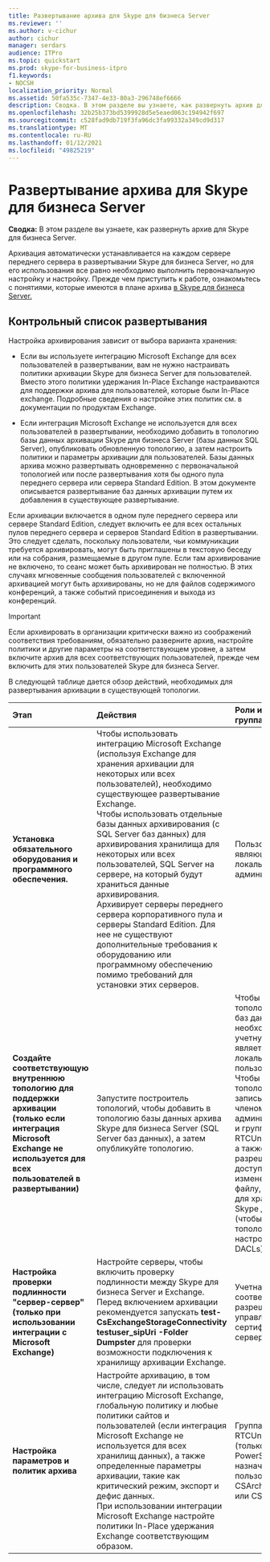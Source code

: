 ```yaml
---
title: Развертывание архива для Skype для бизнеса Server
ms.reviewer: ''
ms.author: v-cichur
author: cichur
manager: serdars
audience: ITPro
ms.topic: quickstart
ms.prod: skype-for-business-itpro
f1.keywords:
- NOCSH
localization_priority: Normal
ms.assetid: 50fa535c-7347-4e33-80a3-296748ef6666
description: Сводка. В этом разделе вы узнаете, как развернуть архив для Skype для бизнеса Server.
ms.openlocfilehash: 32b25b373bd5399928d5e5eaed063c194942f697
ms.sourcegitcommit: c528fad9db719f3fa96dc3fa99332a349cd9d317
ms.translationtype: MT
ms.contentlocale: ru-RU
ms.lasthandoff: 01/12/2021
ms.locfileid: "49825219"
---
```

# <a name="deploy-archiving-for-skype-for-business-server"></a>Развертывание архива для Skype для бизнеса Server
 
**Сводка:** В этом разделе вы узнаете, как развернуть архив для Skype для бизнеса Server.
  
Архивация автоматически устанавливается на каждом сервере переднего сервера в развертывании Skype для бизнеса Server, но для его использования все равно необходимо выполнить первоначальную настройку и настройку. Прежде чем приступить к работе, ознакомьтесь с понятиями, которые имеются в плане архива [в Skype для бизнеса Server.](../../plan-your-deployment/archiving/archiving.md)
  
## <a name="deployment-checklist"></a>Контрольный список развертывания

Настройка архивирования зависит от выбора варианта хранения: 
  
- Если вы используете интеграцию Microsoft Exchange для всех пользователей в развертывании, вам не нужно настраивать политики архивации Skype для бизнеса Server для пользователей. Вместо этого политики удержания In-Place Exchange настраиваются для поддержки архива для пользователей, которые были In-Place exchange. Подробные сведения о настройке этих политик см. в документации по продуктам Exchange.
    
- Если интеграция Microsoft Exchange не используется для всех пользователей в развертывании, необходимо добавить в топологию базы данных архивации Skype для бизнеса Server (базы данных SQL Server), опубликовать обновленную топологию, а затем настроить политики и параметры архивации для пользователей. Базы данных архива можно развертывать одновременно с первоначальной топологией или после развертывания хотя бы одного пула переднего сервера или сервера Standard Edition. В этом документе описывается развертывание баз данных архивации путем их добавления в существующее развертывание.
    
Если архивации включается в одном пуле переднего сервера или сервере Standard Edition, следует включить ее для всех остальных пулов переднего сервера и серверов Standard Edition в развертывании. Это следует сделать, поскольку пользователи, чьи коммуникации требуется архивировать, могут быть приглашены в текстовую беседу или на собрания, размещаемые в другом пуле. Если там архивирование не включено, то сеанс может быть архивирован не полностью. В этих случаях мгновенные сообщения пользователей с включенной архивацией могут быть архивированы, но не для файлов содержимого конференций, а также событий присоединения и выхода из конференций.
  
> [!IMPORTANT]
> Если архивировать в организации критически важно из соображений соответствия требованиям, обязательно разверните архив, настройте политики и другие параметры на соответствующем уровне, а затем включите архив для всех соответствующих пользователей, прежде чем включить для этих пользователей Skype для бизнеса Server. 
  
В следующей таблице дается обзор действий, необходимых для развертывания архивации в существующей топологии.
  
|**Этап**|**Действия**|**Роли и членство в группах**|**Документация**|
|:-----|:-----|:-----|:-----|
|**Установка обязательного оборудования и программного обеспечения.** <br/> |Чтобы использовать интеграцию Microsoft Exchange (используя Exchange для хранения архивации для некоторых или всех пользователей), необходимо существующее развертывание Exchange.  <br/> Чтобы использовать отдельные базы данных архивирования (с SQL Server баз данных) для архивирования хранилища для некоторых или всех пользователей, SQL Server на сервере, на который будут храниться данные архивирования.  <br/> Архивирует серверы переднего сервера корпоративного пула и серверы Standard Edition. Для нее не существуют дополнительные требования к оборудованию или программному обеспечению помимо требований для установки этих серверов.  <br/> |Пользователь домена, являющийся членом локальной группы администраторов.  <br/> |[Требования к серверу для Skype для бизнеса Server 2015](../../plan-your-deployment/requirements-for-your-environment/server-requirements.md) <br/> [Требования к среде для Skype для бизнеса Server 2015](../../plan-your-deployment/requirements-for-your-environment/environmental-requirements.md) <br/>  [Планирование интеграции Skype для бизнеса и Exchange](../../plan-your-deployment/integrate-with-exchange/integrate-with-exchange.md) <br/>[Системные требования для Skype для бизнеса Server 2019](../../../SfBServer2019/plan/system-requirements.md) |
|**Создайте соответствующую внутреннюю топологию для поддержки архивации (только если интеграция Microsoft Exchange не используется для всех пользователей в развертывании)** <br/> |Запустите построитель топологий, чтобы добавить в топологию базы данных архива Skype для бизнеса Server (SQL Server баз данных), а затем опубликуйте топологию.  <br/> |Чтобы определить топологию для включения баз данных архива, необходимо использовать учетную запись, которая является членом локальной группы пользователей.  <br/> Чтобы опубликовать топологию, учетная запись, которая является членом группы администраторов домена и группы RTCUniversalServerAdmins, а также имеет разрешения на полный доступ (чтение, запись и изменение) к файловому файлу, используемому для хранения файлов Skype для бизнеса Server (чтобы построитель топологий можно было настроить необходимые DACLs).  <br/> |[Добавление баз данных архивации в существующее развертывание в Skype для бизнеса Server](add-archiving-databases.md) <br/> |
|**Настройка проверки подлинности "сервер-сервер" (только при использовании интеграции с Microsoft Exchange)** <br/> |Настройте серверы, чтобы включить проверку подлинности между Skype для бизнеса Server и Exchange. Перед включением архивации рекомендуется запускать **test-CsExchangeStorageConnectivity testuser_sipUri -Folder Dumpster** для проверки возможности подключения к хранилищу архивации Exchange. <br/> |Учетная запись с соответствующими разрешениями для управления сертификатами на серверах.  <br/> |Управление проверкой подлинности "сервер-сервер"  <br/> |
|**Настройка параметров и политик архива** <br/> |Настройте архивацию, в том числе, следует ли использовать интеграцию Microsoft Exchange, глобальную политику и любые политики сайтов и пользователей (если интеграция Microsoft Exchange не используется для всех хранилищ данных), а также определенные параметры архивации, такие как критический режим, экспорт и дефис данных.  <br/> При использовании интеграции Microsoft Exchange настройте политики In-Place удержания Exchange соответствующим образом.  <br/> |Группа RTCUniversalServerAdmins (только Windows PowerShell) или назначение пользователям роли CSArchivingAdministrator или CSAdministrator.  <br/> |[Настройка параметров архива для Skype для бизнеса Server](configure-archiving-options.md) <br/> Документация по продуктам Exchange (при использовании интеграции с Microsoft Exchange).  <br/> |
   

